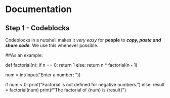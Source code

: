 # Documentation

## Step 1 - Codeblocks

Codeblocks in a nutshell makes it *very easy* for **people** to ***copy, paste and share code.*** We use this whenever possible.

##As an example:

def factorial(n):
    if n == 0:
        return 1
    else:
        return n * factorial(n - 1)

num = int(input("Enter a number: "))

if num < 0:
    print("Factorial is not defined for negative numbers.")
else:
    result = factorial(num)
    print(f"The factorial of {num} is {result}")

